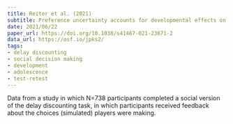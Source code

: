 ```yaml
---
title: Reiter et al. (2021)
subtitle: Preference uncertainty accounts for developmental effects on susceptibility to peer influence in adolescence
date: 2021/06/22
paper_url: https://doi.org/10.1038/s41467-021-23671-2
data_url: https://osf.io/jpks2/
tags:
- delay discounting
- social decision making
- development
- adolescence
- test-retest
---
```


Data from a study in which N=738 participants completed a social version of the delay discounting task, in which participants received feedback about the choices (simulated) players were making.
